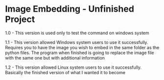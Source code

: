 # Image Embedding - Unfinished Project

1.0 - This version is used only to test the command on windows system

1.1 - This version allowed Windows system users to use it successfully. 
        Requires you to have the image you wish to embed in the same folder as the python files. 
        The program when finished is going to replace the image file with the same one but with additional information

1.2 - This version allowed Linux system users to use it successfully. 
        Basically the finished version of what I wanted it to become